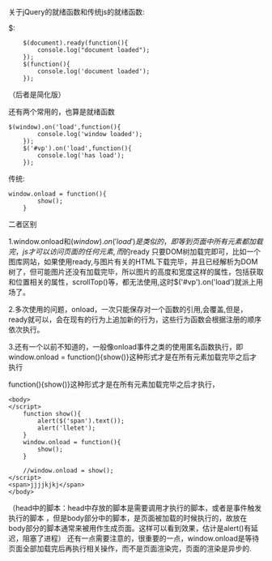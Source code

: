 关于jQuery的就绪函数和传统js的就绪函数:

$:

		$(document).ready(function(){
			console.log("document loaded");
		});
		$(function(){
			console.log('document loaded');
		});
（后者是简化版）

还有两个常用的，也算是就绪函数

	$(window).on('load',function(){
			console.log('window loaded');
		});
		$('#vp').on('load',function(){
			console.log('has load');
		});

传统:

	window.onload = function(){
			show();
		}

二者区别

1.window.onload和$(window).on('load')是类似的，即等到页面中所有元素都加载完，js才可以访问页面的任何元素,而$的ready 只要DOM树加载完即可，比如一个图库网站，如果使用ready,与图片有关的HTML下载完毕，并且已经解析为DOM树了，但可能图片还没有加载完毕，所以图片的高度和宽度这样的属性，包括获取和位置相关的属性，scrollTop()等，都无法使用,这时$('#vp').on('load')就派上用场了。

2.多次使用的问题，onload，一次只能保存对一个函数的引用,会覆盖,但是，ready就可以，会在现有的行为上追加新的行为，这些行为函数会根据注册的顺序依次执行。


3.还有一个以前不知道的，一般像onload事件之类的使用匿名函数执行，即window.onload = function(){show()}这种形式才是在所有元素加载完毕之后才执行

function(){show()}这种形式才是在所有元素加载完毕之后才执行，

	<body>
	</script>
		function show(){
			alert($('span').text());
			alert('lletet');
		}
		window.onload = function(){
			show();
		}

		//window.onload = show();
	</script>
	<span>jjjjkjkj</span>
	</body>


（head中的脚本：head中存放的脚本是需要调用才执行的脚本，或者是事件触发执行的脚本
，但是body部分中的脚本，是页面被加载的时候执行的，故放在body部分的脚本通常来被用作生成页面。这样可以看到效果，估计是alert()有延迟，阻塞了进程）
还有一点需要注意的，很重要的一点，window.onload是等待页面全部加载完后再执行相关操作，而不是页面渲染完，页面的渲染是异步的.
